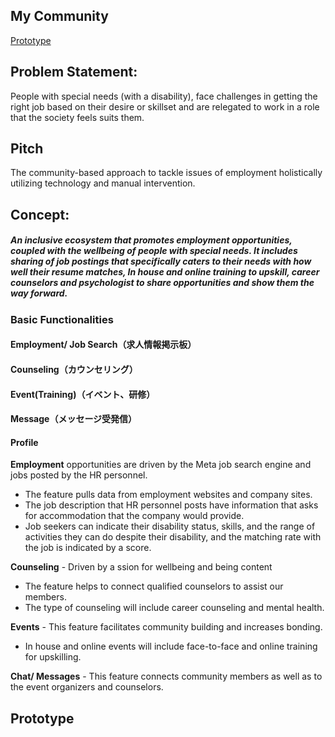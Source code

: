    ## My Community

[Prototype](https://github.com/swapanroy/Mycommunity/blob/main/README.md#prototype)

## Problem Statement: 
People with special needs (with a disability), face challenges in getting the right job based on their desire or skillset and are relegated to work in a role that the society feels suits them.  

## Pitch 
The community-based approach to tackle issues of employment holistically utilizing technology and manual intervention. 

## Concept: 
##### An inclusive ecosystem that promotes employment opportunities, coupled with the wellbeing of people with special needs. It includes sharing of job postings that specifically caters to their needs with how well their resume matches, In house and online training to upskill, career counselors and psychologist to share opportunities and show them the way forward.

### Basic Functionalities  


#### Employment/ Job Search（求人情報掲示板）
#### Counseling（カウンセリング）
#### Event(Training)（イベント、研修）
#### Message（メッセージ受発信）
#### Profile 


 **Employment**  opportunities are driven by the Meta job search engine and jobs posted by the HR personnel. 

  - The feature pulls data from employment websites and company sites. 
  - The job description that HR personnel posts have information that asks for accommodation that the company would provide.
  - Job seekers can indicate their disability status, skills, and the range of activities they can do despite their disability, and the matching rate with the job is indicated     by a score.


**Counseling** - Driven by a ssion for wellbeing and being content 
  - The feature helps to connect qualified counselors to assist our members.
  - The type of counseling will include career counseling and mental health.

**Events** - This feature facilitates community building and increases bonding.
   - In house and online events will include face-to-face and online training for upskilling. 
   
**Chat/ Messages** - This feature connects community members as well as to the event organizers and counselors. 



## Prototype



